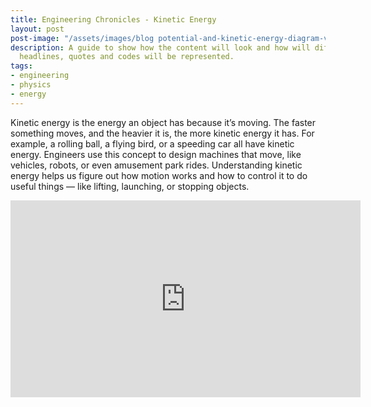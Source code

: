 ```yaml
---
title: Engineering Chronicles - Kinetic Energy
layout: post
post-image: "/assets/images/blog potential-and-kinetic-energy-diagram-vector.jpg"
description: A guide to show how the content will look and how will different
  headlines, quotes and codes will be represented.
tags:
- engineering
- physics
- energy
---
```


Kinetic energy is the energy an object has because it’s moving. The faster something moves, and the heavier it is, the more kinetic energy it has. For example, a rolling ball, a flying bird, or a speeding car all have kinetic energy. Engineers use this concept to design machines that move, like vehicles, robots, or even amusement park rides. Understanding kinetic energy helps us figure out how motion works and how to control it to do useful things — like lifting, launching, or stopping objects.


<iframe width="560" height="315" src="https://www.khanacademy.org/science/ap-college-physics-1/xf557a762645cccc5:work-energy-and-power/xf557a762645cccc5:translational-kinetic-energy-and-work/v/kinetic_energy" frameborder="0" allow="accelerometer; autoplay; encrypted-media; gyroscope; picture-in-picture" allowfullscreen></iframe>



